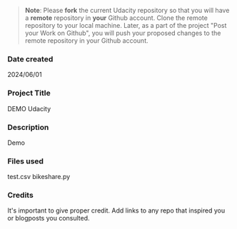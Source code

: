 >**Note**: Please **fork** the current Udacity repository so that you will have a **remote** repository in **your** Github account. Clone the remote repository to your local machine. Later, as a part of the project "Post your Work on Github", you will push your proposed changes to the remote repository in your Github account.

### Date created
2024/06/01

### Project Title
DEMO Udacity

### Description
Demo

### Files used
test.csv
bikeshare.py

### Credits
It's important to give proper credit. Add links to any repo that inspired you or blogposts you consulted.

